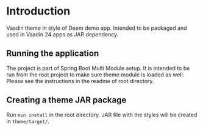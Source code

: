 # Introduction 
Vaadin theme in style of Deem demo app. Intended to be packaged and used in Vaadin 24 apps as JAR dependency.

## Running the application

The project is part of Spring Boot Multi Module setup. It is intended to be run from the root project to make sure theme module is loaded as well.
Please see the instructions in the readme of root directory.

## Creating a theme JAR package

Run `mvn install` in the root directory. JAR file with the styles will be created in `theme/target/`.
